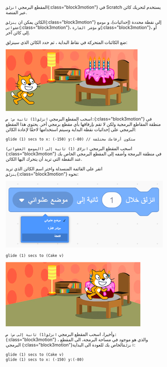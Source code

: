 المقطع البرمجي `انزلق`{:class="block3motion"} في Scratch يستخدم لتحريك كائن عبر المنصة.

الكائن يمكن ان `ينزلق`{:class="block3motion"} إلى نقطة محددة (إحداثيات)، و `موضع عشوائي`{:class="block3motion"}، و `مؤشر الفارة`{:class="block3motion"}، أو إلى كائن آخر.

ضع الكائنات المتحركة في نقاط البداية ، ثم حدد الكائن الذي سينزلق:

![الخلفية مع كل من الكائنات (القطة والكعك) في وضع البداية.](images/example-start.png)

اسحب المقطع البرمجي `انزلق(1) ثانية س: ص:`{:class="block3motion"} في منطقة المقاطع البرمجية ولكن لا تقم بإرفاقها بأي مقطع برمجي أخر. يحتوي هذا المقطع البرمجي على إحداثيات نقطة البداية وسيتم استخدامها لاحقًا لإعادة الكائن:

```blocks3
glide (1) secs to x: (-150) y:(-80) // ستكون أرقامك مختلفة
```

اسحب المقطع البرمجي `انزلاق (1) ثانية إلى (الموضع العشوائي)`{:class="block3motion"} في منطقة البرمجة وأضفه إلى المقطع البرمجي الخاص بك عند النقطة التي تريد أن يتحرك اليها الكائن.

انقر على القائمة المنسدلة واختر اسم الكائن الذي تريد `ينزلق`{:class="block3motion"} نحوه:

![ القائمة المنسدلة للمقطع البرمجي انزلق تعرض الكائنات الاخرى في القائمة.](images/glide-menu.png)

```blocks3
glide (1) secs to (Cake v)
```

![المنصة تظهر كائن القطة انزلقت نحو الكعكة .](images/example-end.png)

وأخيرا، اسحب المقطع البرمجي `انزلق(1) ثانية إلى س: ص:`{:class="block3motion"} ، والذي هو موجود في مساحة البرمجة، الى المقطع البرمجي {:class="block3motion"}`انزلق`الخاص بك للعودة الى البداية:

```blocks3
glide (1) secs to (Cake v)
glide (1) secs to x: (-150) y:(-80)
```
